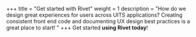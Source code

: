 +++
title = "Get started with Rivet"
weight = 1
description = "How do we design great experiences for users across UITS applications? Creating consistent front end code and documenting UX design best practices is a great place to start! "
+++
Get started **using Rivet today**!
